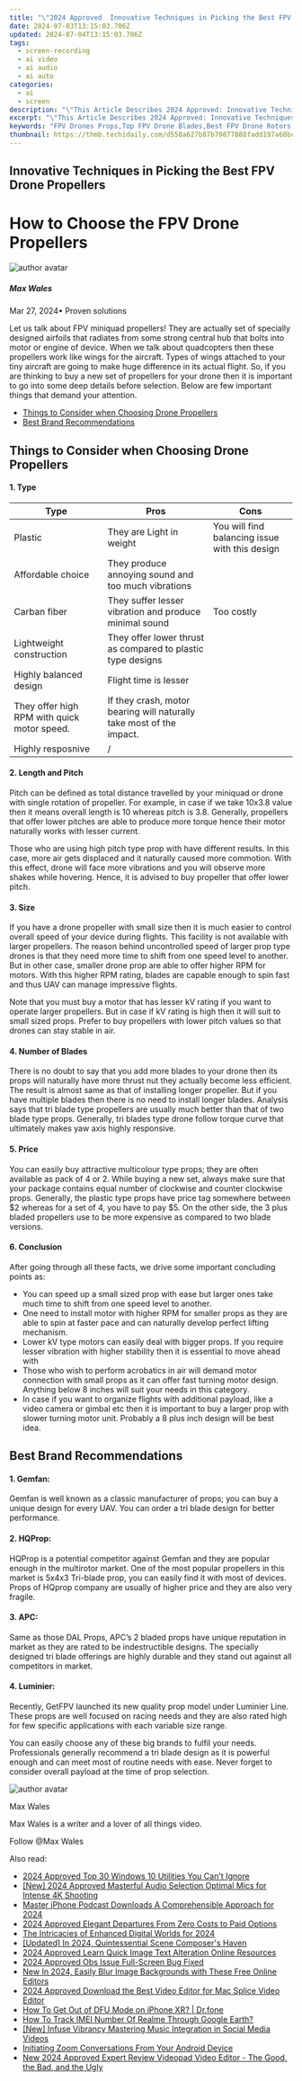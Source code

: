 ```yaml
---
title: "\"2024 Approved  Innovative Techniques in Picking the Best FPV Drone Propellers\""
date: 2024-07-03T13:15:03.706Z
updated: 2024-07-04T13:15:03.706Z
tags: 
  - screen-recording
  - ai video
  - ai audio
  - ai auto
categories: 
  - ai
  - screen
description: "\"This Article Describes 2024 Approved: Innovative Techniques in Picking the Best FPV Drone Propellers\""
excerpt: "\"This Article Describes 2024 Approved: Innovative Techniques in Picking the Best FPV Drone Propellers\""
keywords: "FPV Drones Props,Top FPV Drone Blades,Best FPV Drone Rotors,Innovative FPV Propeller Tech,Selecting FPV Drone Propellers,Optimal FPV Drone Blades,Advanced FPV Drone Prop Selection"
thumbnail: https://thmb.techidaily.com/d558a627b87b79877888fadd197a60bce9f9f188240e22025a6fa593d0f053ec.jpg
---
```


## Innovative Techniques in Picking the Best FPV Drone Propellers

# How to Choose the FPV Drone Propellers

![author avatar](https://images.wondershare.com/filmora/article-images/max-wales-author.jpg)

##### Max Wales

 Mar 27, 2024• Proven solutions

Let us talk about FPV miniquad propellers! They are actually set of specially designed airfoils that radiates from some strong central hub that bolts into motor or engine of device. When we talk about quadcopters then these propellers work like wings for the aircraft. Types of wings attached to your tiny aircraft are going to make huge difference in its actual flight. So, if you are thinking to buy a new set of propellers for your drone then it is important to go into some deep details before selection. Below are few important things that demand your attention.

* [Things to Consider when Choosing Drone Propellers](#part1)
* [Best Brand Recommendations](#part2)

## Things to Consider when Choosing Drone Propellers

#### 1\. Type

| Type                                        | Pros                                                                 | Cons                                           |
| ------------------------------------------- | -------------------------------------------------------------------- | ---------------------------------------------- |
| Plastic                                     | They are Light in weight                                             | You will find balancing issue with this design |
| Affordable choice                           | They produce annoying sound and too much vibrations                  |                                                |
| Carban fiber                                | They suffer lesser vibration and produce minimal sound               | Too costly                                     |
| Lightweight construction                    | They offer lower thrust as compared to plastic type designs          |                                                |
| Highly balanced design                      | Flight time is lesser                                                |                                                |
| They offer high RPM with quick motor speed. | If they crash, motor bearing will naturally take most of the impact. |                                                |
| Highly resposnive                           | /                                                                    |                                                |

#### 2\. Length and Pitch

Pitch can be defined as total distance travelled by your miniquad or drone with single rotation of propeller. For example, in case if we take 10x3.8 value then it means overall length is 10 whereas pitch is 3.8\. Generally, propellers that offer lower pitches are able to produce more torque hence their motor naturally works with lesser current.

Those who are using high pitch type prop with have different results. In this case, more air gets displaced and it naturally caused more commotion. With this effect, drone will face more vibrations and you will observe more shakes while hovering. Hence, it is advised to buy propeller that offer lower pitch.

#### 3\. Size

If you have a drone propeller with small size then it is much easier to control overall speed of your device during flights. This facility is not available with larger propellers. The reason behind uncontrolled speed of larger prop type drones is that they need more time to shift from one speed level to another. But in other case, smaller drone prop are able to offer higher RPM for motors. With this higher RPM rating, blades are capable enough to spin fast and thus UAV can manage impressive flights.

Note that you must buy a motor that has lesser kV rating if you want to operate larger propellers. But in case if kV rating is high then it will suit to small sized props. Prefer to buy propellers with lower pitch values so that drones can stay stable in air.

#### 4\. Number of Blades

There is no doubt to say that you add more blades to your drone then its props will naturally have more thrust nut they actually become less efficient. The result is almost same as that of installing longer propeller. But if you have multiple blades then there is no need to install longer blades. Analysis says that tri blade type propellers are usually much better than that of two blade type props. Generally, tri blades type drone follow torque curve that ultimately makes yaw axis highly responsive.

#### 5\. Price

You can easily buy attractive multicolour type props; they are often available as pack of 4 or 2\. While buying a new set, always make sure that your package contains equal number of clockwise and counter clockwise props. Generally, the plastic type props have price tag somewhere between $2 whereas for a set of 4, you have to pay $5\. On the other side, the 3 plus bladed propellers use to be more expensive as compared to two blade versions.

#### 6\. Conclusion

After going through all these facts, we drive some important concluding points as:

* You can speed up a small sized prop with ease but larger ones take much time to shift from one speed level to another.
* One need to install motor with higher RPM for smaller props as they are able to spin at faster pace and can naturally develop perfect lifting mechanism.
* Lower kV type motors can easily deal with bigger props. If you require lesser vibration with higher stability then it is essential to move ahead with
* Those who wish to perform acrobatics in air will demand motor connection with small props as it can offer fast turning motor design. Anything below 8 inches will suit your needs in this category.
* In case if you want to organize flights with additional payload, like a video camera or gimbal etc then it is important to buy a larger prop with slower turning motor unit. Probably a 8 plus inch design will be best idea.

## Best Brand Recommendations

#### 1\. Gemfan:

Gemfan is well known as a classic manufacturer of props; you can buy a unique design for every UAV. You can order a tri blade design for better performance.

#### 2\. HQProp:

HQProp is a potential competitor against Gemfan and they are popular enough in the multirotor market. One of the most popular propellers in this market is 5x4x3 Tri-blade prop, you can easily find it with most of devices. Props of HQprop company are usually of higher price and they are also very fragile.

#### 3\. APC:

Same as those DAL Props, APC’s 2 bladed props have unique reputation in market as they are rated to be indestructible designs. The specially designed tri blade offerings are highly durable and they stand out against all competitors in market.

#### 4\. Luminier:

Recently, GetFPV launched its new quality prop model under Luminier Line. These props are well focused on racing needs and they are also rated high for few specific applications with each variable size range.

You can easily choose any of these big brands to fulfil your needs. Professionals generally recommend a tri blade design as it is powerful enough and can meet most of routine needs with ease. Never forget to consider overall payload at the time of prop selection.

![author avatar](https://images.wondershare.com/filmora/article-images/max-wales-author.jpg)

Max Wales

Max Wales is a writer and a lover of all things video.

Follow @Max Wales


<ins class="adsbygoogle"
     style="display:block"
     data-ad-format="autorelaxed"
     data-ad-client="ca-pub-7571918770474297"
     data-ad-slot="1223367746"></ins>



<ins class="adsbygoogle"
     style="display:block"
     data-ad-client="ca-pub-7571918770474297"
     data-ad-slot="8358498916"
     data-ad-format="auto"
     data-full-width-responsive="true"></ins>


<span class="atpl-alsoreadstyle">Also read:</span>
<div><ul>
<li><a href="https://fox-helps.techidaily.com/2024-approved-top-30-windows-10-utilities-you-cant-ignore/"><u>2024 Approved  Top 30 Windows 10 Utilities You Can't Ignore</u></a></li>
<li><a href="https://fox-helps.techidaily.com/new-2024-approved-masterful-audio-selection-optimal-mics-for-intense-4k-shooting/"><u>[New] 2024 Approved  Masterful Audio Selection  Optimal Mics for Intense 4K Shooting</u></a></li>
<li><a href="https://fox-helps.techidaily.com/master-iphone-podcast-downloads-a-comprehensible-approach-for-2024/"><u>Master iPhone Podcast Downloads  A Comprehensible Approach for 2024</u></a></li>
<li><a href="https://fox-helps.techidaily.com/2024-approved-elegant-departures-from-zero-costs-to-paid-options/"><u>2024 Approved  Elegant Departures  From Zero Costs to Paid Options</u></a></li>
<li><a href="https://fox-helps.techidaily.com/the-intricacies-of-enhanced-digital-worlds-for-2024/"><u>The Intricacies of Enhanced Digital Worlds for 2024</u></a></li>
<li><a href="https://fox-helps.techidaily.com/updated-in-2024-quintessential-scene-composers-haven/"><u>[Updated] In 2024, Quintessential Scene Composer's Haven</u></a></li>
<li><a href="https://fox-helps.techidaily.com/2024-approved-learn-quick-image-text-alteration-online-resources/"><u>2024 Approved  Learn Quick Image Text Alteration  Online Resources</u></a></li>
<li><a href="https://screen-capture.techidaily.com/2024-approved-obs-issue-full-screen-bug-fixed/"><u>2024 Approved  Obs Issue  Full-Screen Bug Fixed</u></a></li>
<li><a href="https://video-content-creator.techidaily.com/new-in-2024-easily-blur-image-backgrounds-with-these-free-online-editors/"><u>New In 2024, Easily Blur Image Backgrounds with These Free Online Editors</u></a></li>
<li><a href="https://smart-video-creator.techidaily.com/2024-approved-download-the-best-video-editor-for-mac-splice-video-editor/"><u>2024 Approved Download the Best Video Editor for Mac Splice Video Editor</u></a></li>
<li><a href="https://blog-min.techidaily.com/how-to-get-out-of-dfu-mode-on-iphone-xr-drfone-by-drfone-ios-system-repair-ios-system-repair/"><u>How To Get Out of DFU Mode on iPhone XR? | Dr.fone</u></a></li>
<li><a href="https://easy-unlock-android.techidaily.com/how-to-track-imei-number-of-realme-through-google-earth-by-drfone-android/"><u>How To Track IMEI Number Of Realme Through Google Earth?</u></a></li>
<li><a href="https://some-knowledge.techidaily.com/new-infuse-vibrancy-mastering-music-integration-in-social-media-videos/"><u>[New] Infuse Vibrancy  Mastering Music Integration in Social Media Videos</u></a></li>
<li><a href="https://extra-resources.techidaily.com/initiating-zoom-conversations-from-your-android-device/"><u>Initiating Zoom Conversations From Your Android Device</u></a></li>
<li><a href="https://ai-driven-video-production.techidaily.com/new-2024-approved-expert-review-videopad-video-editor-the-good-the-bad-and-the-ugly/"><u>New 2024 Approved Expert Review Videopad Video Editor - The Good, the Bad, and the Ugly</u></a></li>
</ul></div>
